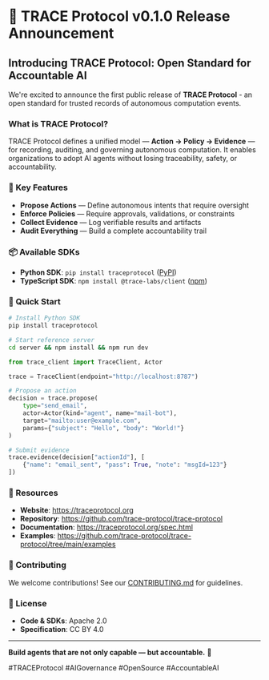 # 🚀 TRACE Protocol v0.1.0 Release Announcement

## **Introducing TRACE Protocol: Open Standard for Accountable AI**

We're excited to announce the first public release of **TRACE Protocol** - an open standard for trusted records of autonomous computation events.

### **What is TRACE Protocol?**

TRACE Protocol defines a unified model — **Action → Policy → Evidence** — for recording, auditing, and governing autonomous computation. It enables organizations to adopt AI agents without losing traceability, safety, or accountability.

### **🎯 Key Features**

- **Propose Actions** — Define autonomous intents that require oversight
- **Enforce Policies** — Require approvals, validations, or constraints  
- **Collect Evidence** — Log verifiable results and artifacts
- **Audit Everything** — Build a complete accountability trail

### **📦 Available SDKs**

- **Python SDK**: `pip install traceprotocol` ([PyPI](https://pypi.org/project/traceprotocol/))
- **TypeScript SDK**: `npm install @trace-labs/client` ([npm](https://www.npmjs.com/package/@trace-labs/client))

### **🚀 Quick Start**

```bash
# Install Python SDK
pip install traceprotocol

# Start reference server
cd server && npm install && npm run dev
```

```python
from trace_client import TraceClient, Actor

trace = TraceClient(endpoint="http://localhost:8787")

# Propose an action
decision = trace.propose(
    type="send_email",
    actor=Actor(kind="agent", name="mail-bot"),
    target="mailto:user@example.com",
    params={"subject": "Hello", "body": "World!"}
)

# Submit evidence
trace.evidence(decision["actionId"], [
    {"name": "email_sent", "pass": True, "note": "msgId=123"}
])
```

### **🔗 Resources**

- **Website**: https://traceprotocol.org
- **Repository**: https://github.com/trace-protocol/trace-protocol
- **Documentation**: https://traceprotocol.org/spec.html
- **Examples**: https://github.com/trace-protocol/trace-protocol/tree/main/examples

### **🤝 Contributing**

We welcome contributions! See our [CONTRIBUTING.md](CONTRIBUTING.md) for guidelines.

### **📄 License**

- **Code & SDKs**: Apache 2.0
- **Specification**: CC BY 4.0

---

**Build agents that are not only capable — but accountable.** 🌟

#TRACEProtocol #AIGovernance #OpenSource #AccountableAI
